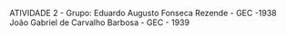 ATIVIDADE 2 -
Grupo:
Eduardo Augusto Fonseca Rezende - GEC -1938 
João Gabriel de Carvalho Barbosa - GEC - 1939